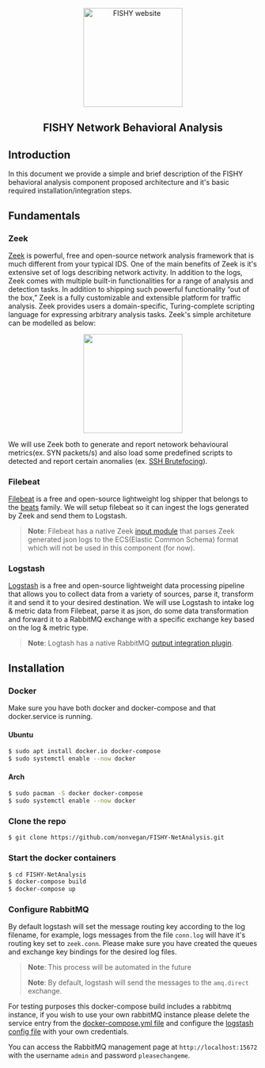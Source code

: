 <p align="center">
  <a href="https://fishy-project.eu" target="_blank"><img width=200 src="https://i.imgur.com/K06KiZV.png" alt="FISHY website"></a>
  <h2 align="center">FISHY Network Behavioral Analysis</h2>
</p>


## Introduction
In this document we provide a simple and brief description of the FISHY behavioral analysis component proposed architecture and it's basic required installation/integration steps.

## Fundamentals

### Zeek
[Zeek](https://zeek.org) is powerful, free and open-source network analysis framework that is much different from your typical IDS. One of the main benefits of Zeek is it's extensive set of logs describing network activity. In addition to the logs, Zeek comes with multiple built-in functionalities for a range of analysis and detection tasks. In addition to shipping such powerful functionality “out of the box,” Zeek is a fully customizable and extensible platform for traffic analysis. Zeek provides users a domain-specific, Turing-complete scripting language for expressing arbitrary analysis tasks. Zeek's simple architeture can be modelled as below:
<p align="center">
  <img width=200 src="https://i.imgur.com/l2fFc0Q.png">
</p>

We will use Zeek both to generate and report netowork behavioural metrics(ex. SYN packets/s) and also load some predefined scripts to detected and report certain anomalies  (ex. [SSH Brutefocing](https://github.com/zeek/zeek/blob/master/scripts/policy/protocols/ssh/detect-bruteforcing.zeek)).

### Filebeat
[Filebeat](https://www.elastic.co/beats/filebeat) is a free and open-source lightweight log shipper that belongs to the [beats](https://github.com/elastic/beats) family. We will setup filebeat so it can ingest the logs generated by Zeek and send them to Logstash.
> **Note**: Filebeat has a native Zeek [input module](https://www.elastic.co/guide/en/beats/filebeat/current/filebeat-module-zeek.html) that parses Zeek generated json logs to the ECS(Elastic Common Schema) format which will not be used in this component (for now).

### Logstash
[Logstash](https://www.elastic.co/logstash) is a free and open-source lightweight data processing pipeline that allows you to collect data from a variety of sources, parse it, transform it and send it to your desired destination. We will use Logstash to intake log & metric data from Filebeat, parse it as json, do some data transformation and forward it to a RabbitMQ exchange with a specific exchange key based on the log & metric type. 
> **Note**: Logtash has a native RabbitMQ [output integration plugin](https://www.elastic.co/guide/en/logstash/current/plugins-outputs-rabbitmq.html).

## Installation

### Docker
Make sure you have both docker and docker-compose and that docker.service is running. 

#### Ubuntu
```sh
$ sudo apt install docker.io docker-compose
$ sudo systemctl enable --now docker
```
#### Arch
```sh
$ sudo pacman -S docker docker-compose
$ sudo systemctl enable --now docker
```
### Clone the repo

```sh
$ git clone https://github.com/nonvegan/FISHY-NetAnalysis.git
```
### Start the docker containers
```sh
$ cd FISHY-NetAnalysis
$ docker-compose build
$ docker-compose up
```
### Configure RabbitMQ
By default logstash will set the message routing key according to the log filename, for example, logs messages from the file ```conn.log``` will have it's routing key set to ```zeek.conn```. Please make sure you have created the queues and exchange key bindings for the desired log files.
> **Note**: This process will be automated in the future
>
> **Note**: By default, logstash will send the messages to the ```amq.direct``` exchange.

For testing purposes this docker-compose build includes a rabbitmq instance, if you wish to use your own rabbitMQ instance please delete the service entry from the [docker-compose.yml file](docker-compose.yml) and configure the [logstash config file](builds/logstash/logstash.conf) with your own credentials. 

You can access the RabbitMQ management page at ```http://localhost:15672``` with the username ```admin``` and password ```pleasechangeme```.





